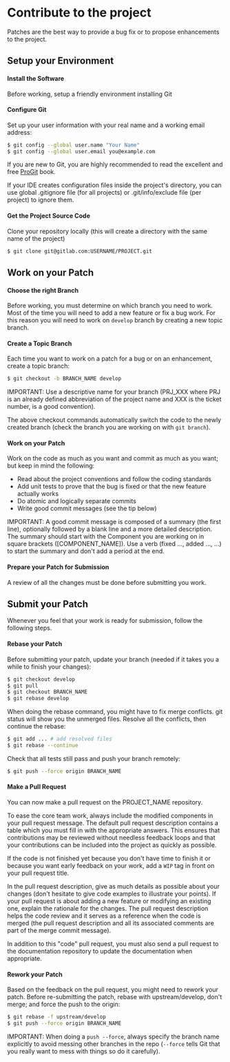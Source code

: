 # Contribute to the project
Patches are the best way to provide a bug fix or to propose enhancements to the project.

## Setup your Environment
#### Install the Software
Before working, setup a friendly environment installing Git

#### Configure Git
Set up your user information with your real name and a working email address:
```sh
$ git config --global user.name "Your Name"
$ git config --global user.email you@example.com
```
If you are new to Git, you are highly recommended to read the excellent and free [ProGit](https://git-scm.com/book) book.

If your IDE creates configuration files inside the project's directory, you can use global .gitignore file (for all projects) or .git/info/exclude file (per project) to ignore them.

#### Get the Project Source Code
 Clone your repository locally (this will create a directory with the same name of the project)

```sh
$ git clone git@gitlab.com:USERNAME/PROJECT.git
```

## Work on your Patch
#### Choose the right Branch
Before working, you must determine on which branch you need to work. Most of the time you will need to add a new feature or fix a bug work. For this reason you will need to work on `develop` branch by creating a new topic branch.

#### Create a Topic Branch
Each time you want to work on a patch for a bug or on an enhancement, create a topic branch:
```sh
$ git checkout -b BRANCH_NAME develop
```

IMPORTANT: Use a descriptive name for your branch (PRJ_XXX where PRJ is an already defined abbreviation of the project name and XXX is the ticket number, is a good convention).

The above checkout commands automatically switch the code to the newly created branch (check the branch you are working on with `git branch`).

#### Work on your Patch
Work on the code as much as you want and commit as much as you want; but keep in mind the following:
- Read about the project conventions and follow the coding standards
- Add unit tests to prove that the bug is fixed or that the new feature actually works
- Do atomic and logically separate commits
- Write good commit messages (see the tip below)

IMPORTANT: A good commit message is composed of a summary (the first line), optionally followed by a blank line and a more detailed description. The summary should start with the Component you are working on in square brackets ([COMPONENT_NAME]). Use a verb (fixed ..., added ..., ...) to start the summary and don't add a period at the end.

#### Prepare your Patch for Submission
A review of all the changes must be done before submitting you work.

## Submit your Patch
Whenever you feel that your work is ready for submission, follow the following steps.

#### Rebase your Patch
Before submitting your patch, update your branch (needed if it takes you a while to finish your changes):
```sh
$ git checkout develop
$ git pull
$ git checkout BRANCH_NAME
$ git rebase develop
```
When doing the rebase command, you might have to fix merge conflicts. git status will show you the unmerged files. Resolve all the conflicts, then continue the rebase:
```sh
$ git add ... # add resolved files
$ git rebase --continue
```
Check that all tests still pass and push your branch remotely:
```sh
$ git push --force origin BRANCH_NAME
```

#### Make a Pull Request
You can now make a pull request on the PROJECT_NAME repository.

To ease the core team work, always include the modified components in your pull request message.
The default pull request description contains a table which you must fill in with the appropriate answers. This ensures that contributions may be reviewed without needless feedback loops and that your contributions can be included into the project as quickly as possible.

If the code is not finished yet because you don't have time to finish it or because you want early feedback on your work, add a `WIP` tag in front on your pull request title.

In the pull request description, give as much details as possible about your changes (don't hesitate to give code examples to illustrate your points). If your pull request is about adding a new feature or modifying an existing one, explain the rationale for the changes. The pull request description helps the code review and it serves as a reference when the code is merged (the pull request description and all its associated comments are part of the merge commit message).

In addition to this "code" pull request, you must also send a pull request to the documentation repository to update the documentation when appropriate.

#### Rework your Patch
Based on the feedback on the pull request, you might need to rework your patch. Before re-submitting the patch, rebase with upstream/develop, don't merge; and force the push to the origin:

```sh
$ git rebase -f upstream/develop
$ git push --force origin BRANCH_NAME
```

IMPORTANT: When doing a `push --force`, always specify the branch name explicitly to avoid messing other branches in the repo (`--force` tells Git that you really want to mess with things so do it carefully).
